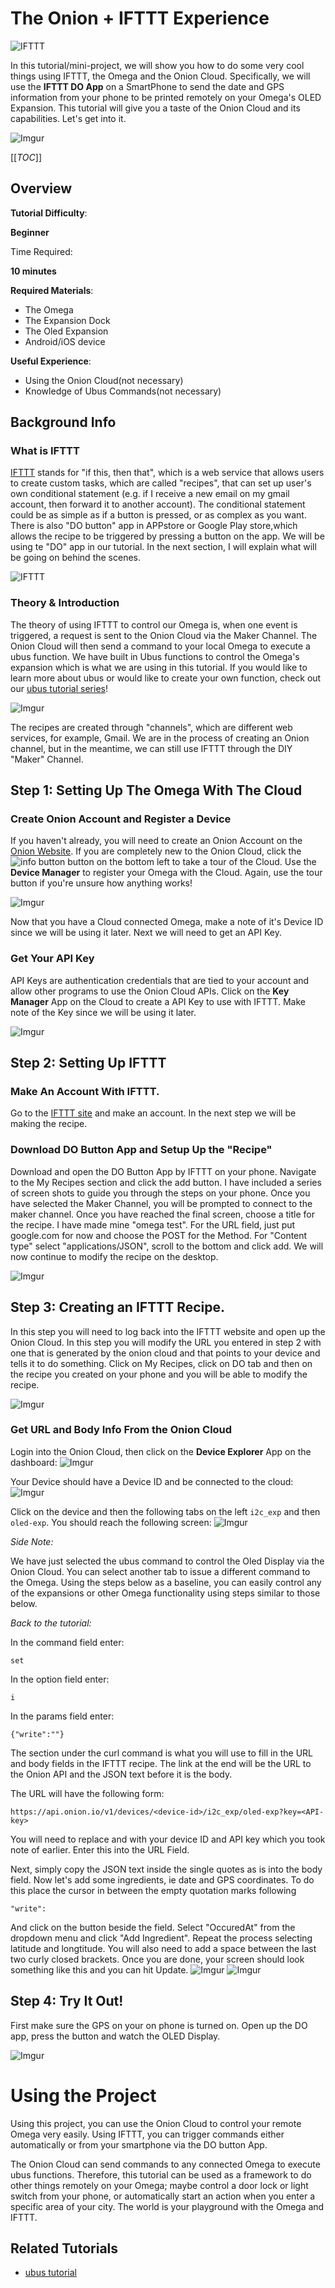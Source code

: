 # The Onion + IFTTT Experience

![IFTTT](http://marketingland.com/wp-content/ml-loads/2012/09/ifttt-logo.jpg)

In this tutorial/mini-project, we will show you how to do some very cool things using IFTTT, the Omega and the Onion Cloud. Specifically, we will use the **IFTTT DO App** on a SmartPhone to send the date 
and GPS information from your phone to be printed remotely on your Omega's OLED Expansion. This tutorial will give you a taste of the Onion Cloud and its capabilities. Let's get into it.

![Imgur](http://i.imgur.com/0bYYBsz.gif)

[[_TOC_]]

[//]: # (Overview)

## Overview 

**Tutorial Difficulty**:

**Beginner**

Time Required:

**10 minutes**

**Required Materials**:
* The Omega
* The Expansion Dock 
* The Oled Expansion
* Android/iOS device

**Useful Experience**:
* Using the Onion Cloud(not necessary)
* Knowledge of Ubus Commands(not necessary)

## Background Info

[//]: # (What is IFTTT)

### What is IFTTT

[IFTTT](https://en.wikipedia.org/wiki/IFTTT) stands for "if this, then that", which is a web service that allows users to create custom tasks, which are called "recipes", that can set up 
user's own conditional statement (e.g. if I receive a new email on my gmail account, then forward it to another account). The conditional statement could be as simple as if a button is 
pressed, or as complex as you want. There is also "DO button" app in APPstore or Google Play store,which allows the recipe to be triggered by pressing a button on the app. We will be using te "DO" app in our tutorial.
 In the next section, I will explain what will be going on behind the scenes. 

![IFTTT](http://marketingland.com/wp-content/ml-loads/2012/09/ifttt-logo.jpg)

[//]: # (Theory && Introduction)

### Theory & Introduction

The theory of using IFTTT to control our Omega is, when one event is triggered, a request is sent to the Onion Cloud via the Maker Channel. The Onion Cloud will then send a command to your local Omega to execute a ubus function. 
We have built in Ubus functions to control the Omega's expansion which is what we are using in this tutorial. If you would like to learn more about ubus or would like to create your own 
function, check out our [ubus tutorial series](https://wiki.onion.io/Tutorials/OpenWRT%20Tutorials/UBUS_Tutorial/Part1_Ubus_Intro)!

![Imgur](http://i.imgur.com/Un7BqbI.png)

The recipes are created through "channels", which are different web services, for example, Gmail. We are in the process of creating an Onion channel, but in the meantime, we can still use IFTTT through the DIY "Maker" Channel.

[//]: # (The Steps)

## Step 1: Setting Up The Omega With The Cloud


### Create Onion Account and Register a Device

If you haven't already, you will need to create an Onion Account on the [Onion Website](https://onion.io/). If you are completely new to the Onion Cloud, click the ![info button](http://i.imgur.com/YLj4Oj6.png) button on the bottom left to take a tour of the Cloud. Use the **Device Manager** to register your Omega with the Cloud. Again, use the tour button if you're unsure how anything works!

![Imgur](http://i.imgur.com/r7ZjCg3.png)

Now that you have a Cloud connected Omega, make a note of it's Device ID since we will be using it later. Next we will need to get an API Key.
 
### Get Your API Key

API Keys are authentication credentials that are tied to your account and allow other programs to use the Onion Cloud APIs. Click on the **Key Manager** App on the Cloud to create a API Key to use with IFTTT. Make note of the Key since we will be using it later.

![Imgur](http://i.imgur.com/Z9oPC1m.png)


[//]: # (Step 2)

## Step 2: Setting Up IFTTT

### Make An Account With IFTTT.

Go to the [IFTTT site](https://ifttt.com/) and make an account. In the next step we will be making the recipe.

### Download DO Button App and Setup Up the "Recipe"

Download and open the DO Button App by IFTTT on your phone. Navigate to the My Recipes section and click the add button. I have included a series of screen shots to guide you through
the steps on your phone. Once you have selected the Maker Channel, you will be prompted to connect to the maker channel. Once you have reached the final screen, choose a title for the recipe.
I have made mine "omega test". For the URL field, just put google.com for now and choose the POST for the Method. For "Content type" select "applications/JSON", scroll to the bottom and click add. We will now continue to modify the recipe
on the desktop.

![Imgur](http://i.imgur.com/hl5VhxB.png)


[//]: # (Step 3)

## Step 3: Creating an IFTTT Recipe. 

In this step you will need to log back into the IFTTT website and open up the Onion Cloud. In this step you will modify the URL you entered in step 2 with one that is generated by the onion
cloud and that points to your device and tells it to do something. Click on My Recipes, click on DO tab and then on the recipe you created on your phone and you will be able to modify the recipe. 

![Imgur](http://i.imgur.com/aOjkVVa.png)


### Get URL and Body Info From the Onion Cloud

Login into the Onion Cloud, then click on the **Device Explorer** App on the dashboard:
![Imgur](http://i.imgur.com/ngeUQJE.png)

Your Device should have a Device ID and be connected to the cloud:
![Imgur](http://i.imgur.com/9A92F9S.png)

Click on the device and then the following tabs on the left `i2c_exp` and then `oled-exp`. You should reach the following screen:
![Imgur](http://i.imgur.com/MQKGocR.png)


*Side Note:* 

We have just selected the ubus command to control the Oled Display via the Onion Cloud. You can select another tab to issue a different command to the Omega. Using the steps below as a baseline, you can easily control any of the expansions or other Omega functionality using steps similar to those below.


*Back to the tutorial:*

In the command field enter:
```
set
```

In the option field enter:
```
i
```

In the params field enter:
```
{"write":""}
```

The section under the curl command is what you will use to fill in the URL and body fields in the IFTTT recipe. The link at the end will be the URL to the Onion API and the JSON text before
it is the body.

The URL will have the following form:
```
https://api.onion.io/v1/devices/<device-id>/i2c_exp/oled-exp?key=<API-key>
```

You will need to replace <device-id> and <API-key> with your device ID and API key which you took note of earlier. Enter this into the URL Field. 

Next, simply copy the JSON text inside the single quotes as is into the body field. Now let's add some ingredients, ie date and GPS coordinates. To do this place the cursor in between the empty quotation marks
following 
```
"write":
```
And click on the button beside the field. Select "OccuredAt" from the dropdown menu and click "Add Ingredient". Repeat the process selecting latitude and longtitude. You will also need
to add a space between the last two curly closed brackets. Once you are done, your screen should look something like this and you can hit Update. 
![Imgur](http://i.imgur.com/AYsu5nS.png)
![Imgur](http://i.imgur.com/FdMqnWy.png)


[//]: # (Step 4)

## Step 4: Try It Out!

First make sure the GPS on your on phone is turned on. Open up the DO app, press the button and watch the OLED Display. 

![Imgur](http://i.imgur.com/bQnE4r6.jpg)


[//]: # (Using the Project)

# Using the Project

Using this project, you can use the Onion Cloud to control your remote Omega very easily. Using IFTTT, you can trigger commands either automatically or from your smartphone via the DO button App.

The Onion Cloud can send commands to any connected Omega to execute ubus functions. Therefore, this tutorial can be used as a framework to do other things remotely on your Omega; maybe control a door lock or light 
switch from your phone, or automatically start an action when you enter a specific area of your city. The world is your playground with the Omega and IFTTT.


## Related Tutorials

* [ubus tutorial](https://wiki.onion.io/Tutorials/OpenWRT%20Tutorials/UBUS_Tutorial/Part1_Ubus_Intro)

